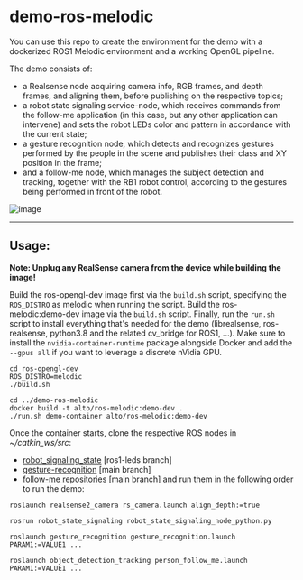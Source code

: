 # demo-ros-melodic

You can use this repo to create the environment for the demo with a dockerized ROS1 Melodic environment and a working OpenGL pipeline.

The demo consists of:
 - a Realsense node acquiring camera info, RGB frames, and depth frames, and aligning them, before publishing on the respective topics;
 - a robot state signaling service-node, which receives commands from the follow-me application (in this case, but any other application can intervene) and sets the robot LEDs color and pattern in accordance with the current state;
 - a gesture recognition node, which detects and recognizes gestures performed by the people in the scene and publishes their class and XY position in the frame;
 - and a follow-me node, which manages the subject detection and tracking, together with the RB1 robot control, according to the gestures being performed in front of the robot. 

![image](https://github.com/AltoRobotics/dev-dockerfiles/assets/32684998/2b526d25-8a59-462a-9578-14709657aa48)

---

## Usage:

**Note: Unplug any RealSense camera from the device while building the image!**

Build the ros-opengl-dev image first via the `build.sh` script, specifying the `ROS_DISTRO` as melodic when running the script.
Build the ros-melodic:demo-dev image via the `build.sh` script.
Finally, run the `run.sh` script to install everything that's needed for the demo (librealsense, ros-realsense, python3.8 and the related cv_bridge for ROS1, ...). Make sure to install the `nvidia-container-runtime` package alongside Docker and add the `--gpus all` if you want to leverage a discrete nVidia GPU.

```shell
cd ros-opengl-dev
ROS_DISTRO=melodic
./build.sh

cd ../demo-ros-melodic
docker build -t alto/ros-melodic:demo-dev .
./run.sh demo-container alto/ros-melodic:demo-dev
```

Once the container starts, clone the respective ROS nodes in _~/catkin_ws/src_:
 - [robot_signaling_state](https://github.com/AltoRobotics/robot-state-signaling/tree/ros1-leds) [ros1-leds branch]
 - [gesture-recognition](https://github.com/AltoRobotics/gesture-recognition) [main branch]
 - [follow-me repositories](https://github.com/AltoRobotics/object-detection-tracking) [main branch]
and run them in the following order to run the demo:

```shell
roslaunch realsense2_camera rs_camera.launch align_depth:=true
```
```shell
rosrun robot_state_signaling robot_state_signaling_node_python.py
```
```shell
roslaunch gesture_recognition gesture_recognition.launch PARAM1:=VALUE1 ...
```
```shell
roslaunch object_detection_tracking person_follow_me.launch PARAM1:=VALUE1 ...
```
